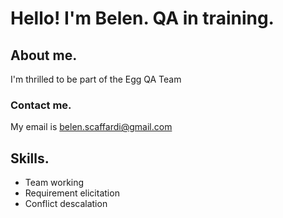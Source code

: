 # Hello! I'm Belen. QA in training.
## About me.
 I'm thrilled to be part of the Egg QA Team 
### Contact me. 
My email is belen.scaffardi@gmail.com
## Skills.
- Team working
- Requirement elicitation
- Conflict descalation
